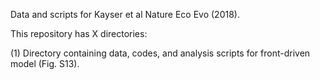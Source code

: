 Data and scripts for Kayser et al Nature Eco Evo (2018).


This repository has X directories:

(1) Directory containing data, codes, and analysis scripts for front-driven model (Fig. S13).
